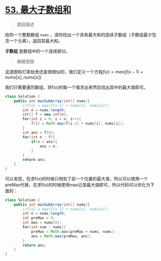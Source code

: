 # [53. 最大子数组和](https://leetcode.cn/problems/maximum-subarray/)

> 题目描述

给你一个整数数组 `nums` ，请你找出一个具有最大和的连续子数组（子数组最少包含一个元素），返回其最大和。

**子数组** 是数组中的一个连续部分。

> 解题思路

这道题和打家劫舍还是很相似的，我们定义一个方程$f(x) = max(f(x-1)+nums[x], nums[x])$

我们只需要遍历数组，将f(x)的每一个值求出来然后找出其中的最大值即可。

```java
class Solution {
    public int maxSubArray(int[] nums){
        //f[x] = max(f[x-1] + nums[x], nums[x]);
        int n = nums.length;
        int[] f = new int[n];
        for(int i = 0; i < n; i++){
            f[i] = Math.max(f[i-1] + nums[i], nums[i]);
        }
        int ans = f[0];
        for(int n : f){
            if(n > ans){
                ans = n;
            }
        }
        return ans;
    }
}
```

可以发现，在求f(x)的时候只用到了前一个位置的最大值，所以可以使用一个preMax代替，在求f(x)的时候使用max记录最大值即可，所以代码可以优化为下面的：

```java
class Solution {
    public int maxSubArray(int[] nums){
        //f[x] = max(f[x-1] + nums[x], nums[x]);
        int n = nums.length;
        int preMax = 0;
        int max = nums[0];
        for(int num : nums){
            preMax = Math.max(preMax + nums, nums);
            ans = Math.max(preMax, ans);
        }
        return ans;
    }
}
```

